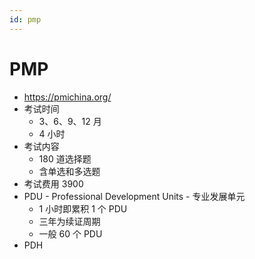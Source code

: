 ```yaml
---
id: pmp
---
```


# PMP

- https://pmichina.org/
- 考试时间
  - 3、6、9、12 月
  - 4 小时
- 考试内容
  - 180 道选择题
  - 含单选和多选题
- 考试费用 3900
- PDU - Professional Development Units - 专业发展单元
  - 1 小时即累积 1 个 PDU
  - 三年为续证周期
  - 一般 60 个 PDU
- PDH
